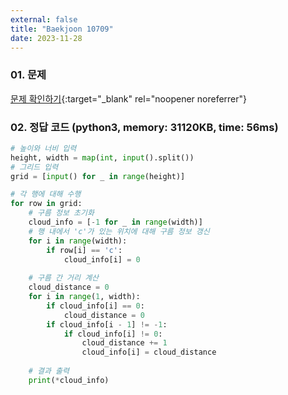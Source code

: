 ```yaml
---
external: false
title: "Baekjoon 10709"
date: 2023-11-28
---
```


### 01. 문제

[문제 확인하기](https://www.acmicpc.net/problem/10709){:target="_blank" rel="noopener noreferrer"}

### 02. 정답 코드 (python3, memory: 31120KB, time: 56ms)

```python
# 높이와 너비 입력
height, width = map(int, input().split())
# 그리드 입력
grid = [input() for _ in range(height)]

# 각 행에 대해 수행
for row in grid:
    # 구름 정보 초기화
    cloud_info = [-1 for _ in range(width)]
    # 행 내에서 'c'가 있는 위치에 대해 구름 정보 갱신
    for i in range(width):
        if row[i] == 'c':
            cloud_info[i] = 0
    
    # 구름 간 거리 계산
    cloud_distance = 0
    for i in range(1, width):
        if cloud_info[i] == 0:
            cloud_distance = 0
        if cloud_info[i - 1] != -1:
            if cloud_info[i] != 0:
                cloud_distance += 1
                cloud_info[i] = cloud_distance
    
    # 결과 출력
    print(*cloud_info)
```
